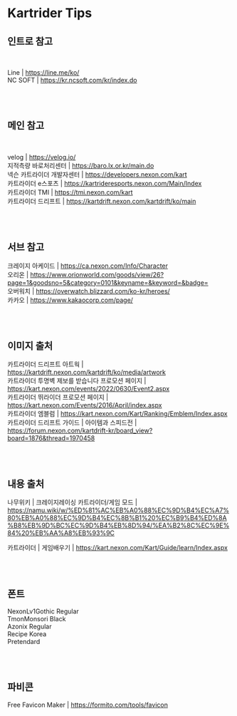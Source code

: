 # Kartrider Tips

## 인트로 참고
<br/>

Line | https://line.me/ko/<br/>
NC SOFT | https://kr.ncsoft.com/kr/index.do

<br/><br/>

## 메인 참고
<br/>

velog | https://velog.io/<br/>
지적측량 바로처리센터 | https://baro.lx.or.kr/main.do<br/>
넥슨 카트라이더 개발자센터 | https://developers.nexon.com/kart<br/>
카트라이더 e스포츠 | https://kartrideresports.nexon.com/Main/Index<br/>
카트라이더 TMI | https://tmi.nexon.com/kart<br/>
카트라이더 드리프트 | https://kartdrift.nexon.com/kartdrift/ko/main

<br/><br/>

## 서브 참고

크레이지 아케이드 | https://ca.nexon.com/Info/Character<br/>
오리온 | https://www.orionworld.com/goods/view/26?page=1&goodsno=5&category=0101&keyname=&keyword=&badge=
<br/>
오버워치 | https://overwatch.blizzard.com/ko-kr/heroes/<br/>
카카오 | https://www.kakaocorp.com/page/

<br/><br/>

## 이미지 출처

카트라이더 드리프트 아트웍 
| https://kartdrift.nexon.com/kartdrift/ko/media/artwork<br/>
카트라이더 투명벽 제보를 받습니다 프로모션 페이지 | https://kart.nexon.com/events/2022/0630/Event2.aspx<br/>
카트라이더 뛰라이더 프로모션 페이지 | https://kart.nexon.com/Events/2016/April/index.aspx<br/>
카트라이더 엠블럼 | https://kart.nexon.com/Kart/Ranking/Emblem/Index.aspx<br/>
카트라이더 드리프트 가이드 | 아이템과 스피드전 | https://forum.nexon.com/kartdrift-kr/board_view?board=1876&thread=1970458

<br/><br/>

## 내용 출처
나무위키 | 크레이지레이싱 카트라이더/게임 모드 | https://namu.wiki/w/%ED%81%AC%EB%A0%88%EC%9D%B4%EC%A7%80%EB%A0%88%EC%9D%B4%EC%8B%B1%20%EC%B9%B4%ED%8A%B8%EB%9D%BC%EC%9D%B4%EB%8D%94/%EA%B2%8C%EC%9E%84%20%EB%AA%A8%EB%93%9C

카트라이더 | 게임배우기 |
https://kart.nexon.com/Kart/Guide/learn/Index.aspx

<br/><br/>

## 폰트

NexonLv1Gothic Regular<br/>
TmonMonsori Black<br/>
Azonix Regular<br/>
Recipe Korea<br/>
Pretendard

<br/><br/>

## 파비콘

Free Favicon Maker | https://formito.com/tools/favicon